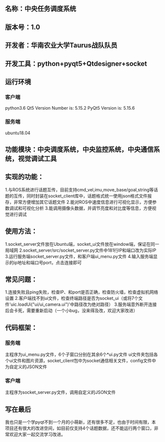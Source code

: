 ## 名称：中央任务调度系统

## 版本号：1.0

## 开发者：华南农业大学Taurus战队队员

## 开发工具：python+pyqt5+Qtdesigner+socket

## 运行环境
### 客户端
python3.6
Qt5 Version Number is: 5.15.2
PyQt5 Version is: 5.15.6
### 服务端
ubuntu18.04

## 功能模块：中央调度系统，中央监控系统，中央通信系统，视觉调试工具

## 实现的功能：
1.与ROS系统进行话题互传，目前支持cmd_vel,imu,move_base/goal,string等话题的互传，同时封装在socket_client库中，话题格式统一使用json格式文件报存，非常方便增加其它话题文件
2.能对ROS中速度信息进行可视化显示，方便参数调试和可视化分析
3.能调用摄像头数据，并调节亮度和对比度等信息，方便视觉进行调试

## 使用方法：
1.socket_server文件放在Ubuntu端，socket_ui文件放在window端，保证在同一局域网
2.socket_server/src/socket_server.py文件中181行IP和端口改为实际IP
3.运行服务端socket_server.py文件，和客户端ui_menu.py文件
4.输入服务端显示的ip地址和端口号port，点击连接即可

## 常见问题：
1.连接失败且ping失败，检查IP、和port是否正确，检查防火墙，检查虚拟机网络设置
2.客户端找不到ui文件，检查终端路径是否为socket_ui（或将7个文件'uic.loadUi("ui/ui_camera.ui")'中路径改为绝对路径）
3.服务端意外断开连接后会卡死，需要重新启动（一个小bug，没来得及改，欢迎大家改进）

## 代码框架：
### 服务端
主程序为ui_menu.py文件，6个子窗口分别在其余6个*ui.py文件
ui文件夹包括各个ui文件和图片资源，socket_client包中为socket通信相关文件，config文件中为自定义的JSON文件
### 客户端
主程序为socket_server.py文件，调用自定义的JSON文件

## 写在最后
我也只是一个学pyqt不到一个月的小萌新，还有很多不足，也由于时间有限，本项目还有很大的改进空间，如目前仅支持4个话题数据，还不能运行两个窗口，非常欢迎大家一起交流学习改进。